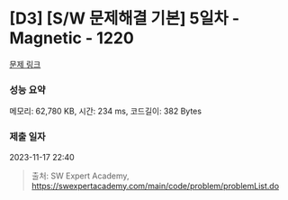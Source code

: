 # [D3] [S/W 문제해결 기본] 5일차 - Magnetic - 1220 

[문제 링크](https://swexpertacademy.com/main/code/problem/problemDetail.do?contestProbId=AV14hwZqABsCFAYD) 

### 성능 요약

메모리: 62,780 KB, 시간: 234 ms, 코드길이: 382 Bytes

### 제출 일자

2023-11-17 22:40



> 출처: SW Expert Academy, https://swexpertacademy.com/main/code/problem/problemList.do